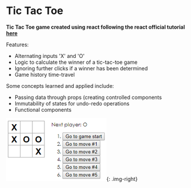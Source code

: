 # Tic Tac Toe
**Tic Tac Toe game created using react following the react official tutorial [here](https://reactjs.org/tutorial/tutorial.html)**

Features:
- Alternating inputs 'X' and 'O'
- Logic to calculate the winner of a tic-tac-toe game
- Ignoring further clicks if a winner has been determined
- Game history time-travel

Some concepts learned and applied include:
- Passing data through props (creating controlled components
- Immutability of states for undo-redo operations
- Functional components

<style type="text/css">
.image-right {
  display: block;
  margin-left: auto;
  margin-right: auto;
  @include media($medium) {
    float: right;
    margin-left: $gutter;
  }
}
</style>

![](Screenshot.png){: .img-right}

